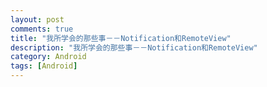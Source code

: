```yaml
---
layout: post
comments: true
title: "我所学会的那些事－－Notification和RemoteView"
description: "我所学会的那些事－－Notification和RemoteView"
category: Android
tags: [Android]
---
```



